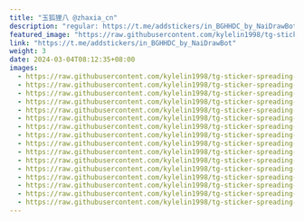 ```yaml
---
title: "玉狐狸八 @zhaxia_cn"
description: "regular: https://t.me/addstickers/in_BGHHDC_by_NaiDrawBot"
featured_image: "https://raw.githubusercontent.com/kylelin1998/tg-sticker-spreading-worldwide-images/main/img/88b3deb2-20d1-413d-8b4e-04cf7e4498fe.jpg"
link: "https://t.me/addstickers/in_BGHHDC_by_NaiDrawBot"
weight: 3
date: 2024-03-04T08:12:35+08:00
images:
  - https://raw.githubusercontent.com/kylelin1998/tg-sticker-spreading-worldwide-images/main/img/88b3deb2-20d1-413d-8b4e-04cf7e4498fe.jpg
  - https://raw.githubusercontent.com/kylelin1998/tg-sticker-spreading-worldwide-images/main/img/4c7fcc78-c5a7-4a2d-9e91-4e3b6ab70221.jpg
  - https://raw.githubusercontent.com/kylelin1998/tg-sticker-spreading-worldwide-images/main/img/b6ac2ce1-29b4-4580-b238-fa3ab60f2d8a.jpg
  - https://raw.githubusercontent.com/kylelin1998/tg-sticker-spreading-worldwide-images/main/img/eb324fa2-439a-4f12-8fc2-874296ad86da.jpg
  - https://raw.githubusercontent.com/kylelin1998/tg-sticker-spreading-worldwide-images/main/img/dc89d4dc-58fa-4b63-b584-a0fe721626d3.jpg
  - https://raw.githubusercontent.com/kylelin1998/tg-sticker-spreading-worldwide-images/main/img/72ae57e9-e316-421f-933b-238f0a72a6b8.jpg
  - https://raw.githubusercontent.com/kylelin1998/tg-sticker-spreading-worldwide-images/main/img/1810b893-eba4-4474-9871-833538d65f20.jpg
  - https://raw.githubusercontent.com/kylelin1998/tg-sticker-spreading-worldwide-images/main/img/9a80e7f8-7ac8-4269-8ea6-7e627bb6b1b1.jpg
  - https://raw.githubusercontent.com/kylelin1998/tg-sticker-spreading-worldwide-images/main/img/e4315af0-612f-4d23-912c-f1edc6cfc257.jpg
  - https://raw.githubusercontent.com/kylelin1998/tg-sticker-spreading-worldwide-images/main/img/c25c2e39-7217-4d9c-be7e-4dfb49c45951.jpg
  - https://raw.githubusercontent.com/kylelin1998/tg-sticker-spreading-worldwide-images/main/img/3c68e013-d849-44e2-94eb-adbc1e559c08.jpg
  - https://raw.githubusercontent.com/kylelin1998/tg-sticker-spreading-worldwide-images/main/img/b25bc133-ca72-488d-be01-1adc6674e28a.jpg
  - https://raw.githubusercontent.com/kylelin1998/tg-sticker-spreading-worldwide-images/main/img/39772843-270b-4914-ab1f-e2654ed3cb42.jpg
  - https://raw.githubusercontent.com/kylelin1998/tg-sticker-spreading-worldwide-images/main/img/02aa68d2-6b22-466e-84e8-35c79c0d7e89.jpg
  - https://raw.githubusercontent.com/kylelin1998/tg-sticker-spreading-worldwide-images/main/img/daa3208a-1c6c-43ee-8acc-5f74afdb3e14.jpg
  - https://raw.githubusercontent.com/kylelin1998/tg-sticker-spreading-worldwide-images/main/img/0e4a78b4-e280-4a61-8463-b65eaa935a04.jpg
---
```

